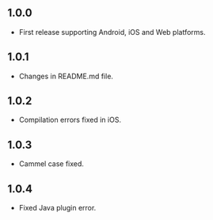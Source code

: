 ## 1.0.0

* First release supporting Android, iOS and Web platforms.

## 1.0.1

* Changes in README.md file.


## 1.0.2

* Compilation errors fixed in iOS.

## 1.0.3

* Cammel case fixed.

## 1.0.4

* Fixed Java plugin error.